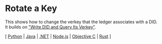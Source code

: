 # Rotate a Key

This shows how to change the verkey that the ledger associates with
a DID. It builds on ["Write DID and Query Its Verkey"](../write-did-and-query-verkey/README.md).

[ [Python](python/README.md) | [Java](java/README.md) | [.NET](../not-yet-written.md) | [Node.js](nodejs/README.md) | [Objective C](../not-yet-written.md) | [Rust](rust/README.md) ]
